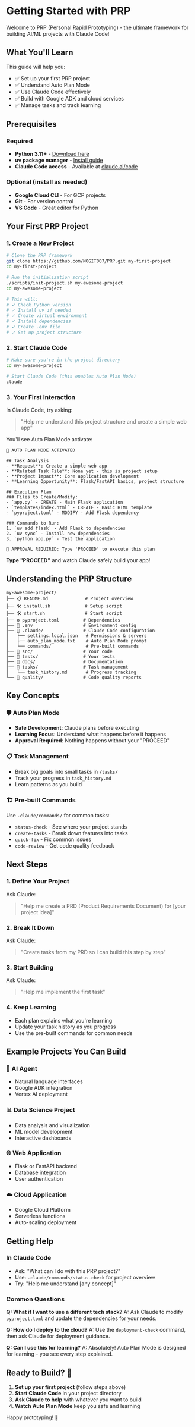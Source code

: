 # Getting Started with PRP

Welcome to PRP (Personal Rapid Prototyping) - the ultimate framework for building AI/ML projects with Claude Code!

## What You'll Learn

This guide will help you:
- ✅ Set up your first PRP project
- ✅ Understand Auto Plan Mode
- ✅ Use Claude Code effectively
- ✅ Build with Google ADK and cloud services
- ✅ Manage tasks and track learning

## Prerequisites

### Required
- **Python 3.11+** - [Download here](https://python.org)
- **uv package manager** - [Install guide](https://astral.sh/uv/)
- **Claude Code access** - Available at [claude.ai/code](https://claude.ai/code)

### Optional (install as needed)
- **Google Cloud CLI** - For GCP projects
- **Git** - For version control
- **VS Code** - Great editor for Python

## Your First PRP Project

### 1. Create a New Project

```bash
# Clone the PRP framework
git clone https://github.com/NOGIT007/PRP.git my-first-project
cd my-first-project

# Run the initialization script
./scripts/init-project.sh my-awesome-project
cd my-awesome-project

# This will:
# ✓ Check Python version
# ✓ Install uv if needed
# ✓ Create virtual environment
# ✓ Install dependencies
# ✓ Create .env file
# ✓ Set up project structure
```

### 2. Start Claude Code

```bash
# Make sure you're in the project directory
cd my-awesome-project

# Start Claude Code (this enables Auto Plan Mode)
claude
```

### 3. Your First Interaction

In Claude Code, try asking:

> "Help me understand this project structure and create a simple web app"

You'll see Auto Plan Mode activate:

```
🎯 AUTO PLAN MODE ACTIVATED

## Task Analysis
- **Request**: Create a simple web app
- **Related Task File**: None yet - this is project setup
- **Project Impact**: Core application development
- **Learning Opportunity**: Flask/FastAPI basics, project structure

## Execution Plan
### Files to Create/Modify:
- `app.py` - CREATE - Main Flask application
- `templates/index.html` - CREATE - Basic HTML template
- `pyproject.toml` - MODIFY - Add Flask dependency

### Commands to Run:
1. `uv add flask` - Add Flask to dependencies
2. `uv sync` - Install new dependencies
3. `python app.py` - Test the application

🚨 APPROVAL REQUIRED: Type 'PROCEED' to execute this plan
```

**Type "PROCEED"** and watch Claude safely build your app!

## Understanding the PRP Structure

```
my-awesome-project/
├── 📋 README.md              # Project overview
├── 🛠️ install.sh             # Setup script
├── 🛠️ start.sh               # Start script
├── ⚙️ pyproject.toml         # Dependencies
├── 🔧 .env                   # Environment config
├── 📁 .claude/               # Claude Code configuration
│   ├── settings.local.json   # Permissions & servers
│   ├── auto_plan_mode.txt    # Auto Plan Mode prompt
│   └── commands/             # Pre-built commands
├── 📁 src/                   # Your code
├── 📁 tests/                 # Your tests
├── 📁 docs/                  # Documentation
├── 📁 tasks/                 # Task management
│   └── task_history.md       # Progress tracking
└── 📁 quality/               # Code quality reports
```

## Key Concepts

### 🛡️ Auto Plan Mode
- **Safe Development**: Claude plans before executing
- **Learning Focus**: Understand what happens before it happens
- **Approval Required**: Nothing happens without your "PROCEED"

### 📋 Task Management
- Break big goals into small tasks in `/tasks/`
- Track your progress in `task_history.md`
- Learn patterns as you build

### 🏗️ Pre-built Commands
Use `.claude/commands/` for common tasks:
- `status-check` - See where your project stands
- `create-tasks` - Break down features into tasks
- `quick-fix` - Fix common issues
- `code-review` - Get code quality feedback

## Next Steps

### 1. Define Your Project
Ask Claude:
> "Help me create a PRD (Product Requirements Document) for [your project idea]"

### 2. Break It Down
Ask Claude:
> "Create tasks from my PRD so I can build this step by step"

### 3. Start Building
Ask Claude:
> "Help me implement the first task"

### 4. Keep Learning
- Each plan explains what you're learning
- Update your task history as you progress
- Use the pre-built commands for common needs

## Example Projects You Can Build

### 🤖 AI Agent
- Natural language interfaces
- Google ADK integration
- Vertex AI deployment

### 📊 Data Science Project
- Data analysis and visualization
- ML model development
- Interactive dashboards

### 🌐 Web Application
- Flask or FastAPI backend
- Database integration
- User authentication

### ☁️ Cloud Application
- Google Cloud Platform
- Serverless functions
- Auto-scaling deployment

## Getting Help

### In Claude Code
- Ask: "What can I do with this PRP project?"
- Use: `.claude/commands/status-check` for project overview
- Try: "Help me understand [any concept]"

### Common Questions

**Q: What if I want to use a different tech stack?**
A: Ask Claude to modify `pyproject.toml` and update the dependencies for your needs.

**Q: How do I deploy to the cloud?**
A: Use the `deployment-check` command, then ask Claude for deployment guidance.

**Q: Can I use this for learning?**
A: Absolutely! Auto Plan Mode is designed for learning - you see every step explained.

## Ready to Build? 🚀

1. **Set up your first project** (follow steps above)
2. **Start Claude Code** in your project directory
3. **Ask Claude to help** with whatever you want to build
4. **Watch Auto Plan Mode** keep you safe and learning

Happy prototyping! 🎉